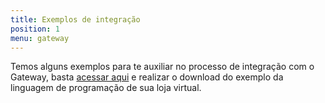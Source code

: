 ```yaml
---
title: Exemplos de integração
position: 1
menu: gateway
---
```


Temos alguns exemplos para te auxiliar no processo de integração com o Gateway, basta <a href="https://yapay.acelerato.com/base-de-conhecimento/#/artigos/2" target="_blank" class="linkPadraoVerde">acessar aqui</a> e realizar o download do exemplo da linguagem de programação de sua loja virtual.


